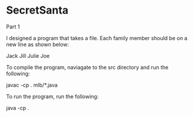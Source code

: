 # SecretSanta

Part 1

I designed a program that takes a file.  Each family member should be on a new line as shown below:

Jack
Jill
Julie
Joe

To compile the program, naviagate to the src directory and run the following:

javac -cp . mlb/*.java

To run the program, run the following:

java -cp . <path to file>

